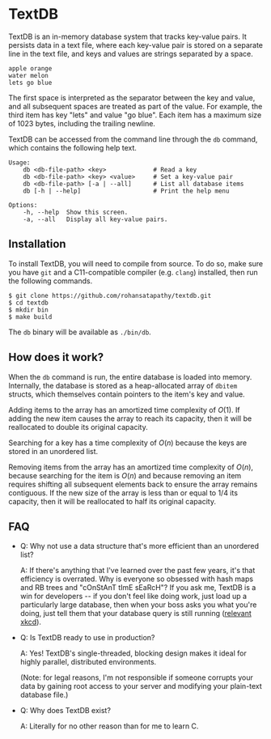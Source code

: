 # TextDB

TextDB is an in-memory database system that tracks key-value pairs. It persists
data in a text file, where each key-value pair is stored on a separate line 
in the text file, and keys and values are strings separated by a space. 

```
apple orange
water melon
lets go blue
```

The first space is interpreted as the separator between the key and value,
and all subsequent spaces are treated as part of the value. For example,
the third item has key "lets" and value "go blue". Each item has a maximum
size of 1023 bytes, including the trailing newline.

TextDB can be accessed from the command line through the `db` command, which
contains the following help text.

```
Usage:
    db <db-file-path> <key>             # Read a key
    db <db-file-path> <key> <value>     # Set a key-value pair
    db <db-file-path> [-a | --all]      # List all database items
    db [-h | --help]                    # Print the help menu

Options:
    -h, --help  Show this screen.
    -a, --all   Display all key-value pairs.
```

## Installation

To install TextDB, you will need to compile from source. To do so, make sure
you have `git` and a C11-compatible compiler (e.g. `clang`) installed, then run 
the following commands.

```console
$ git clone https://github.com/rohansatapathy/textdb.git
$ cd textdb
$ mkdir bin
$ make build
```

The `db` binary will be available as `./bin/db`.

## How does it work?

When the `db` command is run, the entire database is loaded into memory.
Internally, the database is stored as a heap-allocated array of `dbitem`
structs, which themselves contain pointers to the item's key and value.

Adding items to the array has an amortized time complexity of $O(1)$. If adding
the new item causes the array to reach its capacity, then it will be 
reallocated to double its original capacity.

Searching for a key has a time complexity of $O(n)$ because the keys are
stored in an unordered list.

Removing items from the array has an amortized time complexity of $O(n)$,
because searching for the item is $O(n)$ and because removing an item requires 
shifting all subsequent elements back to ensure the array remains contiguous. 
If the new size of the array is less than or equal to 1/4 its capacity, then 
it will be reallocated to half its original capacity.

## FAQ

 - Q: Why not use a data structure that's more efficient than an unordered
   list?

   A: If there's anything that I've learned over the past few years, it's that
   efficiency is overrated. Why is everyone so obsessed with hash maps and
   RB trees and "cOnStAnT tImE sEaRcH"? If you ask me, TextDB is a win for
   developers -- if you don't feel like doing work, just load up a particularly
   large database, then when your boss asks you what you're doing, just tell
   them that your database query is still running ([relevant xkcd](https://xkcd.com/303/)).

 - Q: Is TextDB ready to use in production?

   A: Yes! TextDB's single-threaded, blocking design makes it ideal for highly 
   parallel, distributed environments. 

   (Note: for legal reasons, I'm not responsible if someone corrupts your data
   by gaining root access to your server and modifying your plain-text database
   file.)

 - Q: Why does TextDB exist?

   A: Literally for no other reason than for me to learn C.

 
